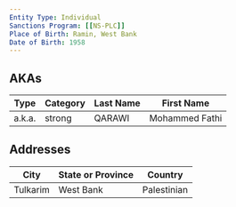 ```yaml
---
Entity Type: Individual
Sanctions Program: [[NS-PLC]]
Place of Birth: Ramin, West Bank
Date of Birth: 1958
---
```



## AKAs
| Type | Category | Last Name | First Name |
|------|----------|-----------|------------|
| a.k.a. | strong | QARAWI | Mohammed Fathi |



## Addresses
| City | State or Province | Country | 
|------|-------------------|---------|
| Tulkarim | West Bank | Palestinian |
